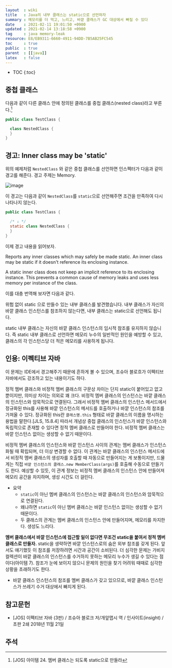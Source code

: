 ```yaml
---
layout  : wiki
title   : Java의 내부 클래스는 static으로 선언하자
summary : 메모리를 더 먹고, 느리고, 바깥 클래스가 GC 대상에서 빠질 수 있다
date    : 2021-02-11 19:01:50 +0900
updated : 2021-02-14 13:18:58 +0900
tag     : java memory-leak
resource: E8/EB9311-6660-4911-94DD-7B5AB25FC545
toc     : true
public  : true
parent  : [[java]]
latex   : false
---
```

* TOC
{:toc}

## 중첩 클래스

다음과 같이 다른 클래스 안에 정의된 클래스를 중첩 클래스(nested class)라고 부른다.[^JOS-24]

```java
public class TestClass {

  class NestedClass {
  }
}
```

## 경고: Inner class may be 'static'

위의 예제처럼 `NestedClass` 와 같은 중첩 클래스를 선언하면 인스펙터가 다음과 같이 경고를 해준다. 경고 주제는 Memory.

![image]( /resource/wiki/java-inner-class-may-be-static/107623207-557ebf80-6c9c-11eb-91c4-9b53d14a8880.png )

이 경고는 다음과 같이 `NestedClass`를 `static`으로 선언해주면 조건을 만족하여 다시 나타나지 않는다.

```java
public class TestClass {

  /* ↓ */
  static class NestedClass {
  }
}
```

이제 경고 내용을 읽어보자.

>
Reports any inner classes which may safely be made static. An inner class may be static if it doesn't reference its enclosing instance.
>
A static inner class does not keep an implicit reference to its enclosing instance. This prevents a common cause of memory leaks and uses less memory per instance of the class.

이를 대충 번역해 보자면 다음과 같다.

>
위험 없이 static 으로 만들수 있는 내부 클래스를 발견했습니다. 내부 클래스가 자신의 바깥 클래스 인스턴스를 참조하지 않는다면, 내부 클래스는 static으로 선언해도 됩니다.
>
static 내부 클래스는 자신의 바깥 클래스 인스턴스의 임시적 참조를 유지하지 않습니다. 즉 static 내부 클래스로 선언하면 메모리 누수의 일반적인 원인을 예방할 수 있고, 클래스의 각 인스턴스당 더 적은 메모리를 사용하게 됩니다.

## 인용: 이펙티브 자바

이 문제는 IDE에서 경고해주기 때문에 흔하게 볼 수 있으며, 조슈아 블로흐가 이펙티브 자바에서도 강조하고 있는 내용이기도 하다.

>
정적 멤버 클래스와 비정적 멤버 클래스의 구문상 차이는 단지 static이 붙어있고 없고 뿐이지만, 의미상 차이는 의외로 꽤 크다.
비정적 멤버 클래스의 인스턴스는 바깥 클래스의 인스턴스와 암묵적으로 연결된다.
그래서 비정적 멤버 클래스의 인스턴스 메서드에서 정규화된 this를 사용해 바깥 인스턴스의 메서드를 호출하거나 바깥 인스턴스의 참조를 가져올 수 있다.
정규화된 this란 `클래스명.this` 형태로 바깥 클래스의 이름을 명시하는 용법을 말한다.[JLS, 15.8.4]
따라서 개념상 중첩 클래스의 인스턴스가 바깥 인스턴스와 독립적으로 존재할 수 있다면 정적 멤버 클래스로 만들어야 한다.
비정적 멤버 클래스는 바깥 인스턴스 없이는 생성할 수 없기 때문이다.
>
비정적 멤버 클래스의 인스턴스와 바깥 인스턴스 사이의 관계는 멤버 클래스가 인스턴스화될 때 확립되며, 더 이상 변경할 수 없다.
이 관계는 바깥 클래스의 인스턴스 메서드에서 비정적 멤버 클래스의 생성자를 호출할 때 자동으로 만들어지는 게 보통이지만,
드물게는 직접 `바깥 인스턴스의 클래스.new MemberClass(args)`를 호출해 수동으로 만들기도 한다.
예상할 수 있듯, 이 관계 정보는 비정적 멤버 클래스의 인스턴스 안에 만들어져 메모리 공간을 차지하며, 생성 시간도 더 걸린다.

- 요약
    - `static`이 아닌 멤버 클래스의 인스턴스는 바깥 클래스의 인스턴스와 암묵적으로 연결된다.
    - 왜냐하면 `static`이 아닌 멤버 클래스는 바깥 인스턴스 없이는 생성할 수 없기 때문이다.
    - 두 클래스의 관계는 멤버 클래스의 인스턴스 안에 만들어지며, 메모리를 차지한다. 생성도 느리다.

>
**멤버 클래스에서 바깥 인스턴스에 접근할 일이 없다면 무조건 static을 붙여서 정적 멤버 클래스로 만들자.**
static을 생략하면 바깥 인스턴스로의 숨은 외부 참조를 갖게 된다.
앞서도 얘기했듯 이 참조를 저장하려면 시간과 공간이 소비된다.
더 심각한 문제는 가비지 컬렉션이 바깥 클래스의 인스턴스를 수거하지 못하는 메모리 누수가 생길 수 있다는 점이다(아이템 7).
참조가 눈에 보이지 않으니 문제의 원인을 찾기 어려워 때때로 심각한 상황을 초래하기도 한다.

- 바깥 클래스 인스턴스의 참조를 멤버 클래스가 갖고 있으므로, 바깥 클래스 인스턴스가 쓰레기 수거 대상에서 빠지게 된다.


## 참고문헌

- [JOS] 이펙티브 자바 (3판) / 조슈아 블로크 저/개앞맵시 역 / 인사이트(insight) / 초판 2쇄 2018년 11월 21일

## 주석

[^JOS-24]: [JOS] 아이템 24. 멤버 클래스는 되도록 static으로 만들라

